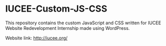# IUCEE-Custom-JS-CSS

This repository contains the custom JavaScript and CSS written for IUCEE Website Redevelopment Internship made using WordPress.

Website link: http://iucee.org/
